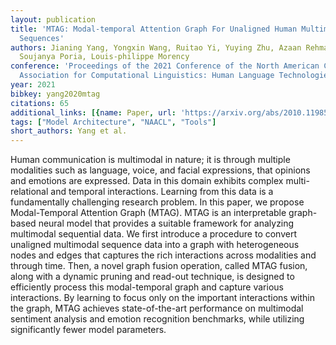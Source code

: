 ```yaml
---
layout: publication
title: 'MTAG: Modal-temporal Attention Graph For Unaligned Human Multimodal Language
  Sequences'
authors: Jianing Yang, Yongxin Wang, Ruitao Yi, Yuying Zhu, Azaan Rehman, Amir Zadeh,
  Soujanya Poria, Louis-philippe Morency
conference: 'Proceedings of the 2021 Conference of the North American Chapter of the
  Association for Computational Linguistics: Human Language Technologies'
year: 2021
bibkey: yang2020mtag
citations: 65
additional_links: [{name: Paper, url: 'https://arxiv.org/abs/2010.11985'}]
tags: ["Model Architecture", "NAACL", "Tools"]
short_authors: Yang et al.
---
```

Human communication is multimodal in nature; it is through multiple
modalities such as language, voice, and facial expressions, that opinions and
emotions are expressed. Data in this domain exhibits complex multi-relational
and temporal interactions. Learning from this data is a fundamentally
challenging research problem. In this paper, we propose Modal-Temporal
Attention Graph (MTAG). MTAG is an interpretable graph-based neural model that
provides a suitable framework for analyzing multimodal sequential data. We
first introduce a procedure to convert unaligned multimodal sequence data into
a graph with heterogeneous nodes and edges that captures the rich interactions
across modalities and through time. Then, a novel graph fusion operation,
called MTAG fusion, along with a dynamic pruning and read-out technique, is
designed to efficiently process this modal-temporal graph and capture various
interactions. By learning to focus only on the important interactions within
the graph, MTAG achieves state-of-the-art performance on multimodal sentiment
analysis and emotion recognition benchmarks, while utilizing significantly
fewer model parameters.